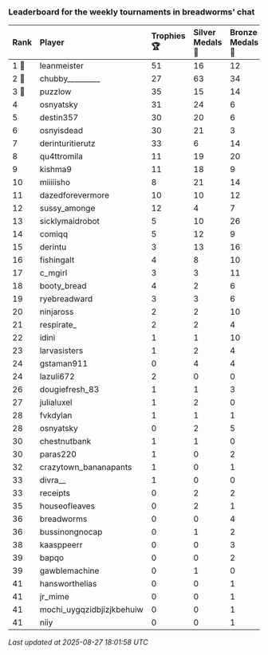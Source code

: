 ### Leaderboard for the weekly tournaments in breadworms' chat

| Rank  | Player                    | Trophies 🏆 | Silver Medals 🥈 | Bronze Medals 🥉 | Points |
|:------|:--------------------------|:------------|:-----------------|:-----------------|:-------|
| 1 🥇  | leanmeister               | 51          | 16               | 12               | 175.0  |
| 2 🥈  | chubby_________           | 27          | 63               | 34               | 161.0  |
| 3 🥉  | puzzlow                   | 35          | 15               | 14               | 127.0  |
| 4     | osnyatsky                 | 31          | 24               | 6                | 120.0  |
| 5     | destin357                 | 30          | 20               | 6                | 113.0  |
| 6     | osnyisdead                | 30          | 21               | 3                | 112.5  |
| 7     | derinturitierutz          | 33          | 6                | 14               | 112.0  |
| 8     | qu4ttromila               | 11          | 19               | 20               | 62.0   |
| 9     | kishma9                   | 11          | 18               | 9                | 55.5   |
| 10    | miiiiisho                 | 8           | 21               | 14               | 52.0   |
| 11    | dazedforevermore          | 10          | 10               | 12               | 46.0   |
| 12    | sussy_amonge              | 12          | 4                | 7                | 43.5   |
| 13    | sicklymaidrobot           | 5           | 10               | 26               | 38.0   |
| 14    | comiqq                    | 5           | 12               | 9                | 31.5   |
| 15    | derintu                   | 3           | 13               | 16               | 30.0   |
| 16    | fishingalt                | 4           | 8                | 10               | 25.0   |
| 17    | c_mgirl                   | 3           | 3                | 11               | 17.5   |
| 18    | booty_bread               | 4           | 2                | 6                | 17.0   |
| 19    | ryebreadward              | 3           | 3                | 6                | 15.0   |
| 20    | ninjaross                 | 2           | 2                | 10               | 13.0   |
| 21    | respirate_                | 2           | 2                | 4                | 10.0   |
| 22    | idini                     | 1           | 1                | 10               | 9.0    |
| 23    | larvasisters              | 1           | 2                | 4                | 7.0    |
| 24    | gstaman911                | 0           | 4                | 4                | 6.0    |
| 24    | lazuli672                 | 2           | 0                | 0                | 6.0    |
| 26    | dougiefresh_83            | 1           | 1                | 3                | 5.5    |
| 27    | julialuxel                | 1           | 2                | 0                | 5.0    |
| 28    | fvkdylan                  | 1           | 1                | 1                | 4.5    |
| 28    | osnyatsky                 | 0           | 2                | 5                | 4.5    |
| 30    | chestnutbank              | 1           | 1                | 0                | 4.0    |
| 30    | paras220                  | 1           | 0                | 2                | 4.0    |
| 32    | crazytown_bananapants     | 1           | 0                | 1                | 3.5    |
| 33    | divra__                   | 1           | 0                | 0                | 3.0    |
| 33    | receipts                  | 0           | 2                | 2                | 3.0    |
| 35    | houseofleaves             | 0           | 2                | 1                | 2.5    |
| 36    | breadworms                | 0           | 0                | 4                | 2.0    |
| 36    | bussinongnocap            | 0           | 1                | 2                | 2.0    |
| 38    | kaasppeerr                | 0           | 0                | 3                | 1.5    |
| 39    | bapqo                     | 0           | 0                | 2                | 1.0    |
| 39    | gawblemachine             | 0           | 1                | 0                | 1.0    |
| 41    | hansworthelias            | 0           | 0                | 1                | 0.5    |
| 41    | jr_mime                   | 0           | 0                | 1                | 0.5    |
| 41    | mochi_uygqzidbjizjkbehuiw | 0           | 0                | 1                | 0.5    |
| 41    | niiy                      | 0           | 0                | 1                | 0.5    |

_Last updated at 2025-08-27 18:01:58 UTC_